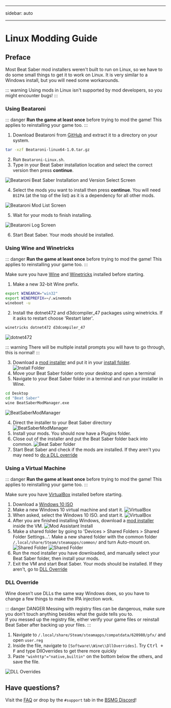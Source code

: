 - - -
sidebar: auto
- - -

# Linux Modding Guide

## Preface
Most Beat Saber mod installers weren't built to run on Linux, so we have to do some small things to get it to work on Linux. It is very similar to a Windows install, but you will need some workarounds.

::: warning Using mods in Linux isn't supported by mod developers, so you might encounter bugs! :::

### Using Beataroni
::: danger **Run the game at least once** before trying to mod the game! This applies to reinstalling your game too. :::

1. Download Beataroni from [GitHub](https://github.com/geefr/beatsaber-linux-goodies/releases) and extract it to a directory on your system.

```sh
tar -xzf Beataroni-linux64-1.0.tar.gz
```

2. Run `Beataroni-Linux.sh`.
3. Type in your Beat Saber installation location and select the correct version then press **continue**.

![Beataroni Beat Saber Installation and Version Select Screen](~@images/modding/beataroni-start.png)

4. Select the mods you want to install then press **continue**. You will need `BSIPA` (at the top of the list) as it is a dependency for all other mods.

![Beataroni Mod List Screen](~@images/modding/beataroni-mod-list.png)

5. Wait for your mods to finish installing.

![Beataroni Log Screen](~@images/modding/beataroni-end.png)

6. Start Beat Saber. Your mods should be installed.

### Using Wine and Winetricks
::: danger **Run the game at least once** before trying to mod the game! This applies to reinstalling your game too. :::

Make sure you have [Wine](https://wiki.winehq.org/Download) and [Winetricks](https://github.com/Winetricks/winetricks/blob/master/README.md) installed before starting.

1. Make a new 32-bit Wine prefix.

```bash
export WINEARCH="win32"
export WINEPREFIX=~/.winemods
wineboot -u
```

2. Install the dotnet472 and d3dcompiler_47 packages using winetricks. If it asks to restart choose 'Restart later'.

```bash
winetricks dotnet472 d3dcompiler_47
```

![dotnet472](https://i.imgur.com/r62nmZW.png)

::: warning There will be multiple install prompts you will have to go through, this is normal! :::

3. Download a [mod installer](/beginners-guide.md#installers) and put it in your [install folder](/faq/install-folder.md). <br/>![Install Folder](https://i.imgur.com/ap2ofvE.png)
4. Move your Beat Saber folder onto your desktop and open a terminal
5. Navigate to your Beat Saber folder in a terminal and run your installer in Wine.

```sh
cd Desktop
cd "Beat Saber"
wine BeatSaberModManager.exe
```

![BeatSaberModManager](https://i.imgur.com/sXUhA8x.png)

4. Direct the installer to your Beat Saber directory ![BeatSaberModManager](https://i.imgur.com/DzEaDaI.png)
5. Install your mods. You should now have a Plugins folder.
6. Close out of the installer and put the Beat Saber folder back into common. ![Beat Saber folder](https://i.imgur.com/xWeN0TT.png)
7. Start Beat Saber and check if the mods are installed. If they aren't you may need to [do a DLL override](#dll-override)

### Using a Virtual Machine
::: danger **Run the game at least once** before trying to mod the game! This applies to reinstalling your game too. :::

Make sure you have [VirtualBox](https://www.virtualbox.org/wiki/Linux_Downloads) installed before starting.

1. Download a [Windows 10 ISO](https://www.microsoft.com/en-us/software-download/windows10ISO)
2. Make a new Windows 10 virtual machine and start it. ![VirtualBox](https://i.imgur.com/HJMwMSr.png)
3. When asked, select the Windows 10 ISO. and start it. ![VirtualBox](https://i.imgur.com/af0ikmV.png)
4. After you are finished installing Windows, download a [mod installer](/beginners-guide.md#installers) inside the VM. ![Mod Assistant Install](https://i.imgur.com/juZzw1j.png)
5. Make a shared folder by going to 'Devices > Shared Folders > Shared Folder Settings...'. Make a new shared folder with the common folder `/.local/share/Steam/steamapps/common/` and turn Auto-mount on. ![Shared Folder](https://i.imgur.com/FoV8BE3.png) ![Shared Folder](https://i.imgur.com/rcpnROc.png)
6. Run the mod installer you have downloaded, and manually select your Beat Saber folder, then install your mods.
7. Exit the VM and start Beat Saber. Your mods should be installed. If they aren't, go to [DLL Override](./linux.md#dll-override)

### DLL Override
Wine doesn’t use DLLs the same way Windows does, so you have to change a few things to make the IPA injection work.

::: danger DANGER Messing with registry files can be dangerous, make sure you don't touch anything besides what the guide tells you to.  
If you messed up the registry file, either verify your game files or reinstall Beat Saber after backing up your files. :::

1. Navigate to `/.local/share/Steam/steamapps/compatdata/620980/pfx/` and open `user.reg`
2. Inside the file, navigate to `[Software\\Wine\\DllOverrides]`. Try <kbd>Ctrl + F</kbd> and type DllOverrides to get there more quickly
3. Paste `"winhttp"="native,builtin"` on the bottom below the others, and save the file.

![DLL Overrides](https://i.imgur.com/dgemtef.png "DLL Overrides")

## Have questions?
Visit the [FAQ](/faq/) or drop by the `#support` tab in the [BSMG Discord](https://discord.gg/beatsabermods)!
